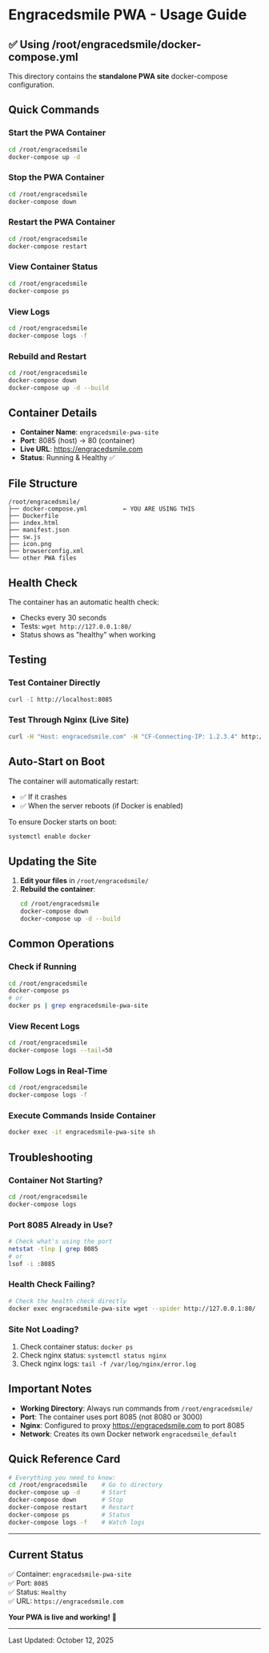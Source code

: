 # Engracedsmile PWA - Usage Guide

## ✅ Using /root/engracedsmile/docker-compose.yml

This directory contains the **standalone PWA site** docker-compose configuration.

## Quick Commands

### Start the PWA Container
```bash
cd /root/engracedsmile
docker-compose up -d
```

### Stop the PWA Container
```bash
cd /root/engracedsmile
docker-compose down
```

### Restart the PWA Container
```bash
cd /root/engracedsmile
docker-compose restart
```

### View Container Status
```bash
cd /root/engracedsmile
docker-compose ps
```

### View Logs
```bash
cd /root/engracedsmile
docker-compose logs -f
```

### Rebuild and Restart
```bash
cd /root/engracedsmile
docker-compose down
docker-compose up -d --build
```

## Container Details

- **Container Name**: `engracedsmile-pwa-site`
- **Port**: 8085 (host) → 80 (container)
- **Live URL**: https://engracedsmile.com
- **Status**: Running & Healthy ✅

## File Structure

```
/root/engracedsmile/
├── docker-compose.yml          ← YOU ARE USING THIS
├── Dockerfile
├── index.html
├── manifest.json
├── sw.js
├── icon.png
├── browserconfig.xml
└── other PWA files
```

## Health Check

The container has an automatic health check:
- Checks every 30 seconds
- Tests: `wget http://127.0.0.1:80/`
- Status shows as "healthy" when working

## Testing

### Test Container Directly
```bash
curl -I http://localhost:8085
```

### Test Through Nginx (Live Site)
```bash
curl -H "Host: engracedsmile.com" -H "CF-Connecting-IP: 1.2.3.4" http://localhost/
```

## Auto-Start on Boot

The container will automatically restart:
- ✅ If it crashes
- ✅ When the server reboots (if Docker is enabled)

To ensure Docker starts on boot:
```bash
systemctl enable docker
```

## Updating the Site

1. **Edit your files** in `/root/engracedsmile/`
2. **Rebuild the container**:
   ```bash
   cd /root/engracedsmile
   docker-compose down
   docker-compose up -d --build
   ```

## Common Operations

### Check if Running
```bash
cd /root/engracedsmile
docker-compose ps
# or
docker ps | grep engracedsmile-pwa-site
```

### View Recent Logs
```bash
cd /root/engracedsmile
docker-compose logs --tail=50
```

### Follow Logs in Real-Time
```bash
cd /root/engracedsmile
docker-compose logs -f
```

### Execute Commands Inside Container
```bash
docker exec -it engracedsmile-pwa-site sh
```

## Troubleshooting

### Container Not Starting?
```bash
cd /root/engracedsmile
docker-compose logs
```

### Port 8085 Already in Use?
```bash
# Check what's using the port
netstat -tlnp | grep 8085
# or
lsof -i :8085
```

### Health Check Failing?
```bash
# Check the health check directly
docker exec engracedsmile-pwa-site wget --spider http://127.0.0.1:80/
```

### Site Not Loading?
1. Check container status: `docker ps`
2. Check nginx status: `systemctl status nginx`
3. Check nginx logs: `tail -f /var/log/nginx/error.log`

## Important Notes

- **Working Directory**: Always run commands from `/root/engracedsmile/`
- **Port**: The container uses port 8085 (not 8080 or 3000)
- **Nginx**: Configured to proxy https://engracedsmile.com to port 8085
- **Network**: Creates its own Docker network `engracedsmile_default`

## Quick Reference Card

```bash
# Everything you need to know:
cd /root/engracedsmile    # Go to directory
docker-compose up -d      # Start
docker-compose down       # Stop
docker-compose restart    # Restart
docker-compose ps         # Status
docker-compose logs -f    # Watch logs
```

---

## Current Status

✅ Container: `engracedsmile-pwa-site`  
✅ Port: `8085`  
✅ Status: `Healthy`  
✅ URL: `https://engracedsmile.com`  

**Your PWA is live and working!** 🎉

---
Last Updated: October 12, 2025


